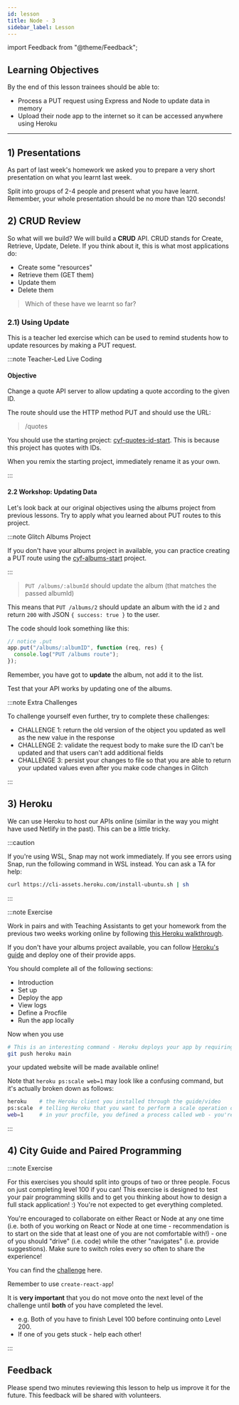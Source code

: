 ```yaml
---
id: lesson
title: Node - 3
sidebar_label: Lesson
---
```


import Feedback from "@theme/Feedback";

## Learning Objectives

By the end of this lesson trainees should be able to:

- Process a PUT request using Express and Node to update data in memory
- Upload their node app to the internet so it can be accessed anywhere using Heroku

---

## 1) Presentations

As part of last week's homework we asked you to prepare a very short presentation on what you learnt last week.

Split into groups of 2-4 people and present what you have learnt. Remember, your whole presentation should be no more than 120 seconds!

## 2) CRUD Review

So what will we build? We will build a **CRUD** API. CRUD stands for Create, Retrieve, Update, Delete. If you think about it, this is what most applications do:

- Create some "resources"
- Retrieve them (GET them)
- Update them
- Delete them

> Which of these have we learnt so far?

### 2.1) Using Update

This is a teacher led exercise which can be used to remind students how to update resources by making a PUT request.

:::note Teacher-Led Live Coding

#### Objective

Change a quote API server to allow updating a quote according to the given ID.

The route should use the HTTP method PUT and should use the URL:

> /quotes

You should use the starting project: [cyf-quotes-id-start](https://glitch.com/~cyf-quotes-id-start). This is because this project has quotes with IDs.

When you remix the starting project, immediately rename it as your own.

:::

#### 2.2 Workshop: Updating Data

Let's look back at our original objectives using the albums project from previous lessons. Try to apply what you learned about PUT routes to this project.

:::note Glitch Albums Project

If you don't have your albums project in available, you can practice creating a PUT route using the [cyf-albums-start](https://glitch.com/~cyf-albums-start) project.

:::

> `PUT /albums/:albumId` should update the album (that matches the passed albumId)

This means that `PUT /albums/2` should update an album with the id `2` and return `200` with JSON `{ success: true }` to the user.

The code should look something like this:

```js
// notice .put
app.put("/albums/:albumID", function (req, res) {
  console.log("PUT /albums route");
});
```

Remember, you have got to **update** the album, not add it to the list.

Test that your API works by updating one of the albums.

:::note Extra Challenges

To challenge yourself even further, try to complete these challenges:

* CHALLENGE 1: return the old version of the object you updated as well as the new value in the response
* CHALLENGE 2: validate the request body to make sure the ID can't be updated and that users can't add additional fields
* CHALLENGE 3: persist your changes to file so that you are able to return your updated values even after you make code changes in Glitch

:::

## 3) Heroku

We can use Heroku to host our APIs online (similar in the way you might have used Netlify in the past). This can be a little tricky.

:::caution

If you're using WSL, Snap may not work immediately. If you see errors using Snap, run the following command in WSL instead. You can ask a TA for help:

```bash
curl https://cli-assets.heroku.com/install-ubuntu.sh | sh
```

:::

:::note Exercise

Work in pairs and with Teaching Assistants to get your homework from the previous two weeks working online by following [this Heroku walkthrough](https://youtu.be/MxfxiR8TVNU).


If you don't have your albums project available, you can follow [Heroku's guide](https://devcenter.heroku.com/articles/getting-started-with-nodejs) and deploy one of their provide apps.

You should complete all of the following sections:

- Introduction
- Set up
- Deploy the app
- View logs
- Define a Procfile
- Run the app locally

Now when you use

```bash
# This is an interesting command - Heroku deploys your app by requiring that you push your code to their remote git repository. If you're using the Heroku docs, this remote repo will already be set up, but you will need to add Heroku's git remote repository if you want to use this method on your own private codebase.
git push heroku main
```

your updated website will be made available online!

Note that `heroku ps:scale web=1` may look like a confusing command, but it's actually broken down as follows:

```bash
heroku    # the Heroku client you installed through the guide/video
ps:scale  # telling Heroku that you want to perform a scale operation on a process
web=1     # in your procfile, you defined a process called web - you're just telling Heroku to scale this process to 1 here
```

:::

## 4) City Guide and Paired Programming

:::note Exercise

For this exercises you should split into groups of two or three people. Focus on just completing level 100 if you can! This exercise is designed to test your pair programming skills and to get you thinking about how to design a full stack application! :) You're not expected to get everything completed.

You're encouraged to collaborate on either React or Node at any one time (i.e. both of you working on React or Node at one time - recommendation is to start on the side that at least one of you are not comfortable with!) - one of you should "drive" (i.e. code) while the other "navigates" (i.e. provide suggestions). Make sure to switch roles every so often to share the experience!

You can find the [challenge](https://github.com/CodeYourFuture/cyf-node-challenges/tree/master/challenge-london-mini-guide) here.

Remember to use `create-react-app`!

It is **very important** that you do not move onto the next level of the challenge until **both** of you have completed the level.
  * e.g. Both of you have to finish Level 100 before continuing onto Level 200.
  * If one of you gets stuck - help each other!

:::

## Feedback

Please spend two minutes reviewing this lesson to help us improve it for the future. This feedback will be shared with volunteers.

<Feedback module="Node" week="Week 3" />
